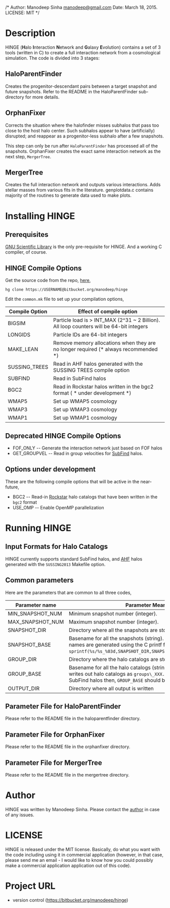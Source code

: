 /* Author: Manodeep Sinha <manodeep@gmail.com>
   Date: March 18, 2015.
   LICENSE: MIT
*/

# Description

HINGE (**H**alo **I**nteraction **N**etwork and **G**alaxy **E**volution) contains a set of 3 tools (written in C) to create a
full interaction network from a cosmological simulation. The code
is divided into 3 stages:

## HaloParentFinder

Creates the progenitor-descendant pairs between a target snapshot
and future snapshots. Refer to the README in the HaloParentFinder
sub-directory for more details. 

## OrphanFixer

Corrects the situation where the halofinder misses subhalos that
pass too close to the host halo center. Such subhalos appear to have
(artificially) disrupted; and reappear as a progenitor-less subhalo
after a few snapshots.

This step can only be run after ``HaloParentFinder`` has processed
all of the snapshots. OrphanFixer creates the exact same interaction
network as the next step, ``MergerTree``. 

## MergerTree

Creates the full interaction network and outputs various interactions.
Adds stellar masses from various fits in the literature. genplotdata.c
contains majority of the routines to generate data used to make plots.


# Installing HINGE

## Prerequisites

[GNU Scientific Library](http://www.gnu.org/software/gsl/ "GSL") is the 
only pre-requisite for HINGE. And a working C compiler, of course. 


## HINGE Compile Options

Get the source code from the repo, [here](https://bitbucket.org/manodeep/hinge/ "HINGE repository"), 

    hg clone https://USERNAME@bitbucket.org/manodeep/hinge

Edit the ``common.mk`` file to set up your compilation options, 


Compile Option    |   Effect of compile option
------------------|-----------------------------------
BIGSIM            | Particle load is > INT\_MAX (2^31 ~ 2 Billion). All loop counters will be 64-bit integers
LONGIDS           | Particle IDs are 64-bit integers
MAKE\_LEAN        | Remove memory allocations when they are no longer required (* always recommended *)
SUSSING\_TREES    | Read in AHF halos generated with the SUSSING TREES compile option
SUBFIND           | Read in SubFind halos
BGC2 		      | Read in Rockstar halos written in the bgc2 format ( * under development *)
WMAP5 			  | Set up WMAP5 cosmology
WMAP3 		      | Set up WMAP3 cosmology
WMAP1 			  | Set up WMAP1 cosmology


## Deprecated HINGE Compile Options

* FOF_ONLY			-- Generate the interaction network just based on FOF halos
* GET_GROUPVEL	-- Read in group velocities for [SubFind](http://enzo-project.org/ "SubFind is bundled with Enzo") halos. 


## Options under development

These are the following compile options that will be active in the near-future, 

* BGC2  		-- Read-in [Rockstar](https://bitbucket.org/gfcstanford/rockstar "Rockstar Repository") halo catalogs that have been written in the ``bgc2`` format
* USE_OMP   -- Enable OpenMP parallelization

# Running HINGE

## Input Formats for Halo Catalogs

HINGE currently supports standard SubFind halos, and [AHF](http://popia.ft.uam.es/AHF/ "Download AHF") halos generated
with the ``SUSSING2013`` Makefile option. 


## Common parameters

Here are the parameters that are common to all three codes, 

Parameter name               |  Parameter Meaning
-----------------------------|-------------------------------
 MIN\_SNAPSHOT\_NUM			 | Minimum snapshot number (integer).
 MAX_SNAPSHOT_NUM			 | Maximum snapshot number (integer).
 SNAPSHOT\_DIR				 | Directory where all the snapshots are stored (string).
 SNAPSHOT\_BASE				 | Basename for all the snapshots (string). Fully qualified snapshot names are generated using the C printf format ``sprintf(%s/%s_%03d,SNAPSHOT_DIR,SNAPSHOT_BASE,snapshot_number)``.
 GROUP\_DIR					 | Directory where the halo catalogs are stored (string)
 GROUP\_BASE				 | Basename for all the halo catalogs (string). For instance, SubFind writes out halo catalogs as ``groups\_XXX.*``. So, if you are using SubFind halos then, ``GROUP_BASE`` should be `groups`.
 OUTPUT\_DIR				 | Directory where all output is written


## Parameter File for HaloParentFinder

Please refer to the README file in the haloparentfinder directory. 

## Parameter File for OrphanFixer

Please refer to the README file in the orphanfixer directory. 

## Parameter File for MergerTree

Please refer to the README file in the mergertree directory.

# Author


HINGE was written by Manodeep Sinha. Please contact the [author](mailto:manodeep@gmail.com) in
case of any issues.

# LICENSE

HINGE is released under the MIT license. Basically, do what you want
with the code including using it in commercial application (however,
in that case, please send me an email - I would like to know how
you could possibly make a commercial application application out
of this code).

# Project URL
 
* version control (https://bitbucket.org/manodeep/hinge)
